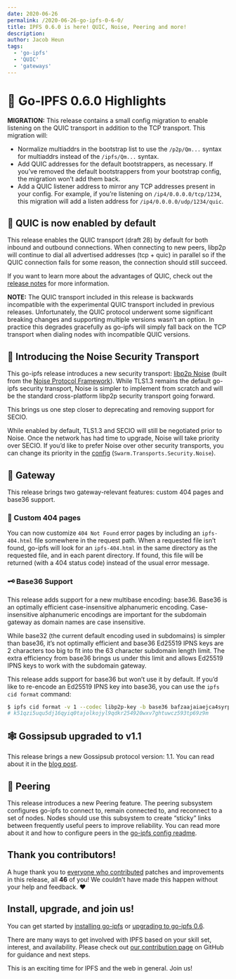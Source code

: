 ```yaml
---
date: 2020-06-26
permalink: /2020-06-26-go-ipfs-0-6-0/
title: IPFS 0.6.0 is here! QUIC, Noise, Peering and more!
description:
author: Jacob Heun
tags:
  - 'go-ipfs'
  - 'QUIC'
  - 'gateways'
---
```


# 🔦 Go-IPFS 0.6.0 Highlights

**MIGRATION:** This release contains a small config migration to enable listening on the QUIC transport in addition to the TCP transport. This migration will:

- Normalize multiaddrs in the bootstrap list to use the `/p2p/Qm...` syntax for multiaddrs instead of the `/ipfs/Qm...` syntax.
- Add QUIC addresses for the default bootstrappers, as necessary. If you’ve removed the default bootstrappers from your bootstrap config, the migration won’t add them back.
- Add a QUIC listener address to mirror any TCP addresses present in your config. For example, if you’re listening on `/ip4/0.0.0.0/tcp/1234`, this migration will add a listen address for `/ip4/0.0.0.0/udp/1234/quic`.

## 🚂 QUIC is now enabled by default

This release enables the QUIC transport (draft 28) by default for both inbound and outbound connections. When connecting to new peers, libp2p will continue to dial all advertised addresses (tcp + quic) in parallel so if the QUIC connection fails for some reason, the connection should still succeed.

If you want to learn more about the advantages of QUIC, check out the [release notes](https://github.com/ipfs/go-ipfs/releases/tag/v0.6.0) for more information.

**NOTE:** The QUIC transport included in this release is backwards incompatible with the experimental QUIC transport included in previous releases. Unfortunately, the QUIC protocol underwent some significant breaking changes and supporting multiple versions wasn’t an option. In practice this degrades gracefully as go-ipfs will simply fall back on the TCP transport when dialing nodes with incompatible QUIC versions.

## 🔐 Introducing the Noise Security Transport

This go-ipfs release introduces a new security transport: [libp2p Noise](https://github.com/libp2p/specs/tree/master/noise) (built from the [Noise Protocol Framework](http://www.noiseprotocol.org/)). While TLS1.3 remains the default go-ipfs security transport, Noise is simpler to implement from scratch and will be the standard cross-platform libp2p security transport going forward.

This brings us one step closer to deprecating and removing support for SECIO.

While enabled by default, TLS1.3 and SECIO will still be negotiated prior to Noise. Once the network has had time to upgrade, Noise will take priority over SECIO. If you’d like to prefer Noise over other security transports, you can change its priority in the [config](https://github.com/ipfs/go-ipfs/blob/v0.6.0/docs/config.md#swarmtransportssecurity) (`Swarm.Transports.Security.Noise`).

## 🚪 Gateway

This release brings two gateway-relevant features: custom 404 pages and base36 support.

### 🚫 Custom 404 pages

You can now customize `404 Not Found` error pages by including an `ipfs-404.html` file somewhere in the request path. When a requested file isn’t found, go-ipfs will look for an `ipfs-404.html` in the same directory as the requested file, and in each parent directory. If found, this file will be returned (with a 404 status code) instead of the usual error message.

### 🗝️ Base36 Support

This release adds support for a new multibase encoding: base36. Base36 is an optimally efficient case-insensitive alphanumeric encoding. Case-insensitive alphanumeric encodings are important for the subdomain gateway as domain names are case insensitive.

While base32 (the current default encoding used in subdomains) is simpler than base36, it’s not optimally efficient and base36 Ed25519 IPNS keys are 2 characters too big to fit into the 63 character subdomain length limit. The extra efficiency from base36 brings us under this limit and allows Ed25519 IPNS keys to work with the subdomain gateway.

This release adds support for base36 but won’t use it by default. If you’d like to re-encode an Ed25519 IPNS key into base36, you can use the `ipfs cid format` command:

```sh
$ ipfs cid format -v 1 --codec libp2p-key -b base36 bafzaajaiaejca4syrpdu6gdx4wsdnokxkprgzxf4wrstuc34gxw5k5jrag2so5gk
# k51qzi5uqu5dj16qyiq0tajolkojyl9qdkr254920wxv7ghtuwcz593tp69z9m
```

## 🕸️ Gossipsub upgraded to v1.1

This release brings a new Gossipsub protocol version: 1.1. You can read about it in the [blog post](https://blog.ipfs.tech/2020-05-20-gossipsub-v1.1/).

## 🤝 Peering

This release introduces a new Peering feature. The peering subsystem configures go-ipfs to connect to, remain connected to, and reconnect to a set of nodes. Nodes should use this subsystem to create “sticky” links between frequently useful peers to improve reliability. You can read more about it and how to configure peers in the [go-ipfs config readme](https://github.com/ipfs/go-ipfs/blob/v0.6.0/docs/config.md#peering).

## Thank you contributors!

A huge thank you to [everyone who contributed](https://github.com/ipfs/go-ipfs/blob/master/CHANGELOG.md#contributors) patches and improvements in this release, all **46** of you! We couldn’t have made this happen without your help and feedback. ❤

## Install, upgrade, and join us!

You can get started by [installing go-ipfs](https://dist.ipfs.tech/#go-ipfs) or [upgrading to go-ipfs 0.6](https://docs.ipfs.tech/recent-releases/go-ipfs-0-6/update-procedure).

There are many ways to get involved with IPFS based on your skill set, interest, and availability. Please check out [our contribution page](https://github.com/ipfs/community/blob/master/CONTRIBUTING.md) on GitHub for guidance and next steps.

This is an exciting time for IPFS and the web in general. Join us!
